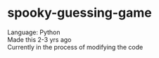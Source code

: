# spooky-guessing-game  
Language: Python  
Made this 2-3 yrs ago  
Currently in the process of modifying the code
